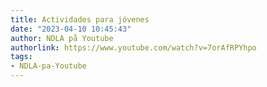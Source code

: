 ```yaml
---
title: Actividades para jóvenes
date: "2023-04-10 10:45:43"
author: NDLA på Youtube
authorlink: https://www.youtube.com/watch?v=7orAfRPYhpo
tags:
- NDLA-pa-Youtube
---
```

